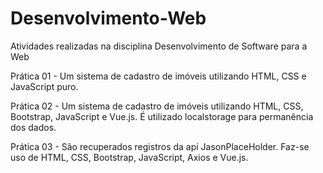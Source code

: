 # Desenvolvimento-Web

Atividades realizadas na disciplina Desenvolvimento de Software para a Web

Prática 01 - Um sistema de cadastro de imóveis utilizando HTML, CSS e JavaScript puro.

Prática 02 - Um sistema de cadastro de imóveis utilizando HTML, CSS, Bootstrap, JavaScript e Vue.js. É utilizado localstorage para permanência dos dados.

Prática 03 - São recuperados registros da api JasonPlaceHolder. Faz-se uso de HTML, CSS, Bootstrap, JavaScript, Axios e Vue.js.
